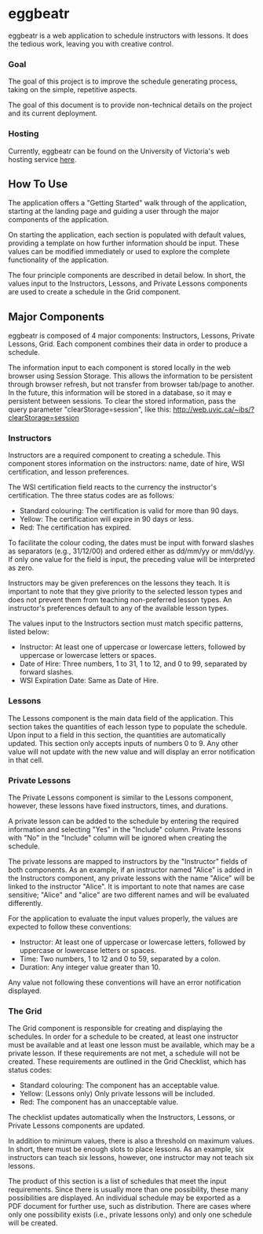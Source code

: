 # eggbeatr

eggbeatr is a web application to schedule instructors with  lessons. It does the tedious work, leaving you with creative control.


### Goal
The goal of this project is to improve the schedule generating process, taking on the simple, repetitive aspects.

The goal of this document is to provide non-technical details on the project and its current deployment.


### Hosting
Currently, eggbeatr can be found on the University of Victoria's web hosting service [here](http://web.uvic.ca/~ibs/).


## How To Use
The application offers a "Getting Started" walk through of the application, starting at the landing page and guiding a user through the major components of the application.

On starting the application, each section is populated with default values, providing a template on how further information should be input. These values can be modified immediately or used to explore the complete functionality of the application.

The four principle components are described in detail below. In short, the values input to the Instructors, Lessons, and Private Lessons components are used to create a schedule in the Grid component.


## Major Components

eggbeatr is composed of 4 major components: Instructors, Lessons, Private Lessons, Grid. Each component combines their data in order to produce a schedule.

The information input to each component is stored locally in the web browser using Session Storage. This allows the information to be persistent through browser refresh, but not transfer from browser tab/page to another. In the future, this information will be stored in a database, so it may e persistent between sessions. To clear the stored information, pass the query parameter "clearStorage=session", like this:
http://web.uvic.ca/~ibs/?clearStorage=session

### Instructors

Instructors are a required component to creating a schedule. This component stores information on the instructors: name, date of hire,  WSI certification, and lesson preferences.

The WSI certification field reacts to the currency the instructor's certification. The three status codes are as follows:

* Standard colouring: The certification is valid for more than 90 days.
* Yellow: The certification will expire in 90 days or less.
* Red: The certification has expired.

To facilitate the colour coding, the dates must be input with forward slashes as separators (e.g., 31/12/00) and ordered either as dd/mm/yy or mm/dd/yy. If only one value for the field is input, the preceding value will be interpreted as zero.

Instructors may be given preferences on the lessons they teach. It is important to note that they give priority to the selected lesson types and does not prevent them from teaching non-preferred lesson types. An instructor's preferences default to any of the available lesson types.

The values input to the Instructors section must match specific patterns, listed below:

* Instructor: At least one of uppercase or lowercase letters, followed by uppercase or lowercase letters or spaces.
* Date of Hire: Three numbers, 1 to 31, 1 to 12, and 0 to 99, separated by forward slashes.
* WSI Expiration Date: Same as Date of Hire.


### Lessons

The Lessons component is the main data field of the application. This section takes the quantities of each lesson type to populate the schedule. Upon input to a field in this section, the quantities are automatically updated. This section only accepts inputs of numbers 0 to 9. Any other value will not update with the new value and will display an error notification in that cell.


### Private Lessons

The Private Lessons component is similar to the Lessons component, however, these lessons have fixed instructors, times, and durations.

A private lesson can be added to the schedule by entering the required information and selecting "Yes" in the "Include" column. Private lessons with "No" in the "Include" column will be ignored when creating the schedule.

The private lessons are mapped to instructors by the "Instructor" fields of both components. As an example, if an instructor named "Alice" is added in the Instructors component, any private lessons with the name "Alice" will be linked to the instructor "Alice". It is important to note that names are case sensitive; "Alice" and "alice" are two different names and will be evaluated differently.

For the application to evaluate the input values properly, the values are expected to follow these conventions:

* Instructor: At least one of uppercase or lowercase letters, followed by uppercase or lowercase letters or spaces.
* Time: Two numbers, 1 to 12 and 0 to 59, separated by a colon.
* Duration: Any integer value greater than 10.

Any value not following these conventions will have an error notification displayed.


### The Grid

The Grid component is responsible for creating and displaying the schedules. In order for a schedule to be created, at least one instructor must be available and at least one lesson must be available, which may be a private lesson. If these requirements are not met, a schedule will not be created. These requirements are outlined in the Grid Checklist, which has status codes:

* Standard colouring: The component has an acceptable value.
* Yellow: (Lessons only) Only private lessons will be included.
* Red: The component has an unacceptable value.

The checklist updates automatically when the Instructors, Lessons, or Private Lessons components are updated.

In addition to minimum values, there is also a threshold on maximum values. In short, there must be enough slots to place lessons. As an example, six instructors can teach six lessons, however, one instructor may not teach six lessons.

The product of this section is a list of schedules that meet the input requirements. Since there is usually more than one possibility, these many possibilities are displayed. An individual schedule may be exported as a PDF document for further use, such as distribution. There are cases where only one possibility exists (i.e., private lessons only) and only one schedule will be created.
